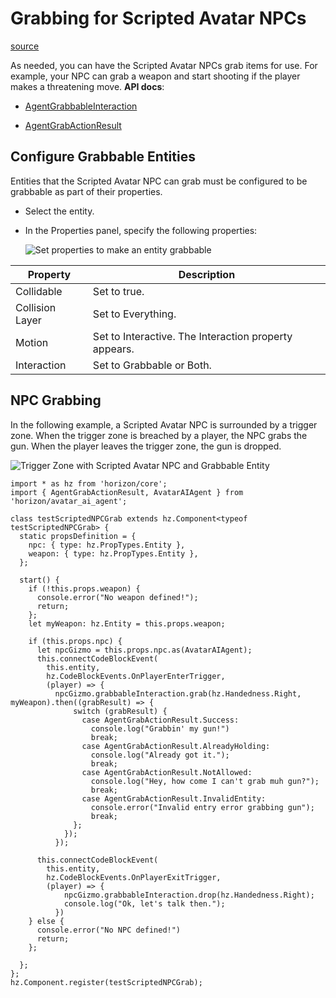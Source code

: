 # Grabbing for Scripted Avatar NPCs

[source](https://developers.meta.com/horizon-worlds/learn/documentation/desktop-editor/npcs/scripted-avatar-npcs/grabbing-for-scripted-avatar-npcs)

As needed, you can have the Scripted Avatar NPCs grab items for use. For example, your NPC can grab a weapon and start shooting if the player makes a threatening move. **API docs**:

*   [AgentGrabbableInteraction](https://horizon.meta.com/resources/scripting-api/avatar_ai_agent.agentgrabbableinteraction.md/?api_version=2.0.0)

*   [AgentGrabActionResult](https://horizon.meta.com/resources/scripting-api/avatar_ai_agent.agentgrabactionresult.md/?api_version=2.0.0)

## Configure Grabbable Entities

Entities that the Scripted Avatar NPC can grab must be configured to be grabbable as part of their properties.

*   Select the entity.

*   In the Properties panel, specify the following properties: 
    
    ![Set properties to make an entity grabbable](https://scontent.flba1-1.fna.fbcdn.net/v/t39.2365-6/487300512_686408190563802_1452896021331852883_n.png?_nc_cat=107&ccb=1-7&_nc_sid=e280be&_nc_ohc=Oy_zWl2HFlsQ7kNvwHfi1eR&_nc_oc=AdnqN5n72VlUU5MFsOhfcrMH-AZb_v1o9buK4StS5puZjzCr4evvWTmlPDzUe66-uyU&_nc_zt=14&_nc_ht=scontent.flba1-1.fna&_nc_gid=v6obHuN78aJVJ775LW41fA&oh=00_AfSZpjRJ9ojPIX-qyZqyXFebNjqSmCWOl7DV9qggT-2HaA&oe=689BB658) 

| Property | Description |
| --- | --- |
| Collidable | Set to true. |
| Collision Layer | Set to Everything. |
| Motion | Set to Interactive. The Interaction property appears. |
| Interaction | Set to Grabbable or Both. |

## NPC Grabbing

In the following example, a Scripted Avatar NPC is surrounded by a trigger zone. When the trigger zone is breached by a player, the NPC grabs the gun. When the player leaves the trigger zone, the gun is dropped.

![Trigger Zone with Scripted Avatar NPC and Grabbable Entity](https://scontent.flba1-1.fna.fbcdn.net/v/t39.2365-6/469079038_603532522184703_8574428875098342118_n.png?_nc_cat=106&ccb=1-7&_nc_sid=e280be&_nc_ohc=eZ2SZ46kxH4Q7kNvwFujq2W&_nc_oc=AdnfcpcYoiP8NBTunuvKVXc3vTwWB0idkfLjTNeLMSaPy0HrrPWQVpZcxdQ1zMGCfSE&_nc_zt=14&_nc_ht=scontent.flba1-1.fna&_nc_gid=v6obHuN78aJVJ775LW41fA&oh=00_AfTjWvK756R0qVZ8j2kDZClf8xbpTa_XEbDIwDSHaYN8mA&oe=689BA02F)

```
import * as hz from 'horizon/core';
import { AgentGrabActionResult, AvatarAIAgent } from 'horizon/avatar_ai_agent';

class testScriptedNPCGrab extends hz.Component<typeof testScriptedNPCGrab> {
  static propsDefinition = {
    npc: { type: hz.PropTypes.Entity },
    weapon: { type: hz.PropTypes.Entity },
  };

  start() {
    if (!this.props.weapon) {
      console.error("No weapon defined!");
      return;
    };
    let myWeapon: hz.Entity = this.props.weapon;

    if (this.props.npc) {
      let npcGizmo = this.props.npc.as(AvatarAIAgent);
      this.connectCodeBlockEvent(
        this.entity,
        hz.CodeBlockEvents.OnPlayerEnterTrigger,
        (player) => {
          npcGizmo.grabbableInteraction.grab(hz.Handedness.Right, myWeapon).then((grabResult) => {
              switch (grabResult) {
                case AgentGrabActionResult.Success:
                  console.log("Grabbin' my gun!")
                  break;
                case AgentGrabActionResult.AlreadyHolding:
                  console.log("Already got it.");
                  break;
                case AgentGrabActionResult.NotAllowed:
                  console.log("Hey, how come I can't grab muh gun?");
                  break;
                case AgentGrabActionResult.InvalidEntity:
                  console.error("Invalid entry error grabbing gun");
                  break;
              };
            });
          });

      this.connectCodeBlockEvent(
        this.entity,
        hz.CodeBlockEvents.OnPlayerExitTrigger,
        (player) => {
            npcGizmo.grabbableInteraction.drop(hz.Handedness.Right);
            console.log("Ok, let's talk then.");
          })
    } else {
      console.error("No NPC defined!")
      return;
    };

  };
};
hz.Component.register(testScriptedNPCGrab);
```

 

 

 

 

 

 

 

 

 

 

 

 

 

 

 

 

 

 

 

 

 

 

 

 

 

 

 

 

 

 

 

 

 

 

 

 

 

 

 

 

 

 

 

 

 

 

 

 

 
